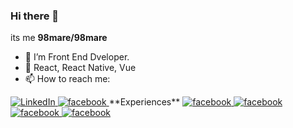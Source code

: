 ### Hi there 👋
its me **98mare/98mare** 
- 🔭 I’m Front End Dveloper.
- 🌱 React, React Native, Vue
- 📫 How to reach me: 
<a href="https://www.linkedin.com/in/suman-sunuwar-707372186/">
    <img src="https://img.shields.io/badge/LinkedIn-blue?style=for-the-badge&logo=linkedin&logoColor=white" alt="LinkedIn"/>
  </a>
  <a href="https://www.facebook.com/suman.sunuwar.311/">
    <img src="https://img.shields.io/badge/Facebook-1877F2?style=for-the-badge&logo=facebook&logoColor=white" alt="facebook"/>
  </a>
  **Experiences** 
   <a href="">
    <img src="https://img.shields.io/badge/JavaScript-323330?style=for-the-badge&logo=javascript&logoColor=F7DF1E" alt="facebook"/>
   </a>
   <a href="">
    <img src="https://img.shields.io/badge/React-20232A?style=for-the-badge&logo=react&logoColor=61DAFB" alt="facebook"/>
   </a>
   <a href="">
    <img src="https://img.shields.io/badge/React_Native-20232A?style=for-the-badge&logo=react&logoColor=61DAFB" alt="facebook"/>
    </a>
   <a href="">
    <img src="https://img.shields.io/badge/Redux-593D88?style=for-the-badge&logo=redux&logoColor=white" alt="facebook"/>
   </a>
   


<!--
**98mare/98mare** is a ✨ _special_ ✨ repository because its `README.md` (this file) appears on your GitHub profile.

Here are some ideas to get you started:

- 🔭 I’m currently working on ...
- 🌱 I’m currently learning ...
- 👯 I’m looking to collaborate on ...
- 🤔 I’m looking for help with ...
- 💬 Ask me about ...
- 📫 How to reach me: ...
- 😄 Pronouns: ...
- ⚡ Fun fact: ...
-->
